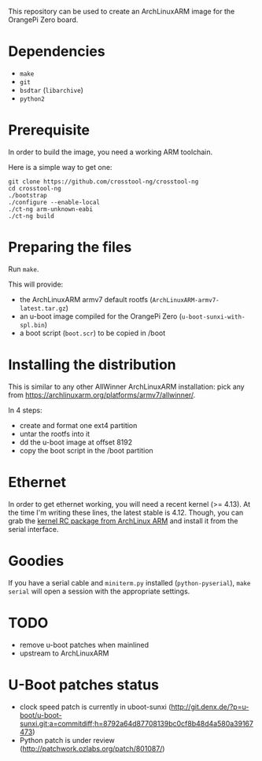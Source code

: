 This repository can be used to create an ArchLinuxARM image for the OrangePi
Zero board.


Dependencies
============

- `make`
- `git`
- `bsdtar` (`libarchive`)
- `python2`


Prerequisite
============

In order to build the image, you need a working ARM toolchain.

Here is a simple way to get one:

    git clone https://github.com/crosstool-ng/crosstool-ng
    cd crosstool-ng
    ./bootstrap
    ./configure --enable-local
    ./ct-ng arm-unknown-eabi
    ./ct-ng build


Preparing the files
===================

Run `make`.

This will provide:

- the ArchLinuxARM armv7 default rootfs (`ArchLinuxARM-armv7-latest.tar.gz`)
- an u-boot image compiled for the OrangePi Zero (`u-boot-sunxi-with-spl.bin`)
- a boot script (`boot.scr`) to be copied in /boot


Installing the distribution
===========================

This is similar to any other AllWinner ArchLinuxARM installation: pick any from
https://archlinuxarm.org/platforms/armv7/allwinner/.

In 4 steps:
- create and format one ext4 partition
- untar the rootfs into it
- dd the u-boot image at offset 8192
- copy the boot script in the /boot partition


Ethernet
========

In order to get ethernet working, you will need a recent kernel (>= 4.13).  At
the time I'm writing these lines, the latest stable is 4.12. Though, you can
grab the [kernel RC package from ArchLinux ARM][linux-rc] and install it from
the serial interface.

[linux-rc]: https://archlinuxarm.org/packages/armv7h/linux-armv7-rc


Goodies
=======

If you have a serial cable and `miniterm.py` installed (`python-pyserial`),
`make serial` will open a session with the appropriate settings.


TODO
====

- remove u-boot patches when mainlined
- upstream to ArchLinuxARM


U-Boot patches status
=====================

- clock speed patch is currently in uboot-sunxi (http://git.denx.de/?p=u-boot/u-boot-sunxi.git;a=commitdiff;h=8792a64d87708139bc0cf8b48d4a580a39167473)
- Python patch is under review (http://patchwork.ozlabs.org/patch/801087/)
